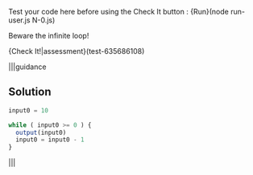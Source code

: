 Test your code here before using the Check It button : {Run}(node run-user.js N-0.js)

Beware the infinite loop!

{Check It!|assessment}(test-635686108)

|||guidance
## Solution
```javascript
input0 = 10

while ( input0 >= 0 ) {
  output(input0)
  input0 = input0 - 1
}
```
|||